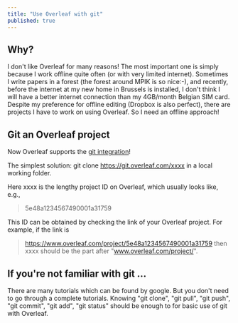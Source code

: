 ```yaml
---
title: "Use Overleaf with git"
published: true
---
```



## Why?
I don't like Overleaf for many reasons! The most important one is simply because I work offline quite often (or with very limited internet). Sometimes I write papers in a forest (the forest around MPIK is so nice:-), and recently, before the internet at my new home in Brussels is installed, I don't think I will have a better internet connection than my 4GB/month Belgian SIM card. Despite my preference for offline editing (Dropbox is also perfect), there are projects I have to work on using Overleaf. 
So I need an offline approach!

## Git an Overleaf project
Now Overleaf supports the [git integration](https://www.overleaf.com/blog/the-git-bridge-in-overleaf-v2-is-here)!

The simplest solution:
git clone https://git.overleaf.com/xxxx 
in a local working folder.

Here xxxx is the lengthy project ID on Overleaf, which usually looks like, e.g.,
> 5e48a1234567490001a31759

This ID can be obtained by checking the link of your Overleaf project. 
For example, if the link is 
> https://www.overleaf.com/project/5e48a1234567490001a31759 
then xxxx should be the part after "www.overleaf.com/project/".

## If you're not familiar with git ...
There are many tutorials which can be found by google. 
But you don't need to go through a complete tutorials. 
Knowing "git clone", "git pull", "git push", "git commit", "git add", "git status" should be enough to for basic use of git with Overleaf.

